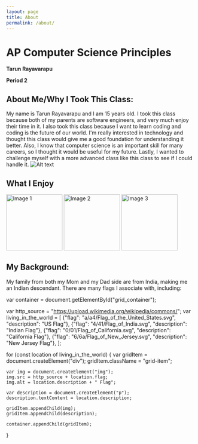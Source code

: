 ```yaml
---
layout: page
title: About
permalink: /about/
---
```



<h1>AP Computer Science Principles</h1>

**Tarun Rayavarapu**

**Period 2**


<h2>About Me/Why I Took This Class:</h2>


My name is Tarun Rayavarapu and I am 15 years old. I took this class because both of my parents are software engineers, and very much enjoy their time in it. I also took this class because I want to learn coding and coding is the future of our world. I'm really interested in technology and thought this class would give me a good foundation for understanding it better. Also, I know that computer science is an important skill for many careers, so I thought it would be useful for my future. Lastly, I wanted to challenge myself with a more advanced class like this class to see if I could handle it.
![Alt text](https://i.insider.com/601441dd6dfbe10018e00c25?width=1136&format=jpeg)


<h2>What I Enjoy</h2>

<img src="https://i.etsystatic.com/6397925/r/il/b0f6c7/894698406/il_570xN.894698406_927u.jpg" alt="Image 1" width="150">

<img src="https://i.etsystatic.com/6397925/r/il/825ef9/886345972/il_570xN.886345972_m7nf.jpg" alt="Image 2" width="150">

<img src="https://www.pngkey.com/png/detail/403-4030326_japan-food-png-japanese-dinner-png.png" alt="Image 3" width="150">


<h2>My Background:</h2>

My family from both my Mom and my Dad side are from India, making me an Indian descendant. There are many flags I associate with, including:

var container = document.getElementById("grid_container");

var http_source = "https://upload.wikimedia.org/wikipedia/commons/";
var living_in_the_world = [
    {"flag": "a/a4/Flag_of_the_United_States.svg", "description": "US Flag"},
    {"flag": "4/41/Flag_of_India.svg", "description": "Indian Flag"},
    {"flag": "0/01/Flag_of_California.svg", "description": "California Flag"},
    {"flag": "6/6a/Flag_of_New_Jersey.svg", "description": "New Jersey Flag"},
];

for (const location of living_in_the_world) {
    var gridItem = document.createElement("div");
    gridItem.className = "grid-item";

    var img = document.createElement("img");
    img.src = http_source + location.flag;
    img.alt = location.description + " Flag";

    var description = document.createElement("p");
    description.textContent = location.description;

    gridItem.appendChild(img);
    gridItem.appendChild(description);

    container.appendChild(gridItem);
}

